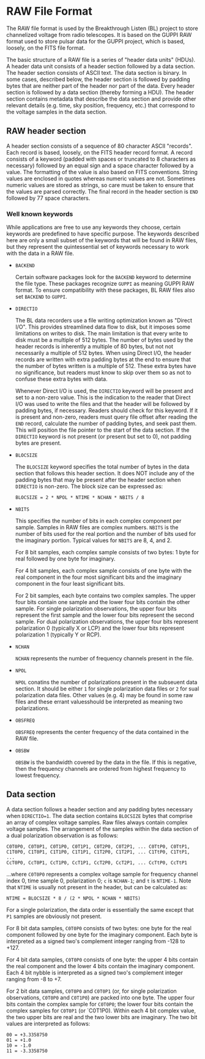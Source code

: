 # RAW File Format

The RAW file format is used by the Breakthrough Listen (BL) project to store
channelized voltage from radio telescopes.  It is based on the GUPPI RAW format
used to store pulsar data for the GUPPI project, which is based, loosely, on
the FITS file format.

The basic structure of a RAW file is a series of "header data units" (HDUs).  A
header data unit consists of a header section followed by a data section.  The
header section consists of ASCII text.  The data section is binary.  In some
cases, described below, the header section is followed by padding bytes that
are neither part of the header nor part of the data.  Every header section is
followed by a data section (thereby forming a HDU).  The header section
contains metadata that describe the data section and provide other relevant
details (e.g. time, sky position, frequency, etc.) that correspond to the
voltage samples in the data section.

## RAW header section

A header section consists of a sequence of 80 character ASCII "records".  Each
record is based, loosely, on the FITS header record format.  A record consists
of a keyword (padded with spaces or truncated to 8 characters as necessary)
followed by an equal sign and a space character followed by a value.  The
formatting of the value is also based on FITS conventions.  String values are
enclosed in quotes whereas numeric values are not.  Sometimes numeric values
are stored as strings, so care must be taken to ensure that the values are
parsed correctly.  The final record in the header section is `END` followed by
77 space characters.

### Well known keywords

While applications are free to use any keywords they choose, certain keywords
are predefined to have specific purpose.  The keywords described here are only
a small subset of the keywords that will be found in RAW files, but they
represent the quintessential set of keywords necessary to work with the data in
a RAW file.

  - `BACKEND`

    Certain software packages look for the `BACKEND` keyword to determine the
    file type.  These packages recognize `GUPPI` as meaning GUPPI RAW format.
    To ensure compatibility with these packages, BL RAW files also set
    `BACKEND` to `GUPPI`.

  - `DIRECTIO`

    The BL data recorders use a file writing optimization known as "Direct
    I/O".  This provides streamlined data flow to disk, but it imposes some
    limitations on writes to disk.  The main limitation is that every write to
    disk must be a multiple of 512 bytes.  The number of bytes used by the
    header records is inherently a multiple of 80 bytes, but not not
    necessarily a multiple of 512 bytes.  When using Direct I/O, the header
    records are written with extra padding bytes at the end to ensure that the
    number of bytes written is a multiple of 512.  These extra bytes have no
    significance, but readers must know to skip over them so as not to confuse
    these extra bytes with data.

    Whenever Direct I/O is used, the `DIRECTIO` keyword will be present and set
    to a non-zero value.  This is the indication to the reader that Direct I/O
    was used to write the files and that the header will be followed by padding
    bytes, if necessary.  Readers should check for this keyword.  If it is
    present and non-zero, readers must query file offset after reading the
    `END` record, calculate the number of padding bytes, and seek past them.
    This will position the file pointer to the start of the data section.  If
    the `DIRECTIO` keyword is not present (or present but set to 0), not
    padding bytes are present.

  - `BLOCSIZE`

    The `BLOCSIZE` keyword specifies the total number of bytes in the data
    section that follows this header section.  It does NOT include any of the
    padding bytes that may be present after the header section when `DIRECTIO`
    is non-zero.  The block size can be expressed as:
    
        BLOCSIZE = 2 * NPOL * NTIME * NCHAN * NBITS / 8

  - `NBITS`

    This specifies the number of bits in each complex component per sample.
    Samples in RAW files are complex numbers.  `NBITS` is the number of bits
    used for the real portion and the number of bits used for the imaginary
    portion.  Typical values for `NBITS` are 8, 4, and 2.

    For 8 bit samples, each complex sample consists of two bytes: 1 byte for
    real followed by one byte for imaginary.

    For 4 bit samples, each complex sample consists of one byte with the real
    component in the four most significant bits and the imaginary component in
    the four least significant bits.

    For 2 bit samples, each byte contains two complex samples.  The upper four
    bits contain one sample and the lower four bits contain the other sample.
    For single polarization observations, the upper four bits represent the
    first sample and the lower four bits represent the second sample.  For dual
    polarization observations, the upper four bits represent polarization 0
    (typically X or LCP) and the lower four bits represent polarization 1
    (typically Y or RCP).

  - `NCHAN`

    `NCHAN` represents the number of frequency channels present in the file.

  - `NPOL`

    `NPOL` conatins the number of polarizations present in the subseuent data
    section.  It should be either `1` for single polarization data files or `2`
    for sual polarization data files.  Other values (e.g. 4) may be found in
    some raw files and these errant valuesshould be interpreted as meaning two
    polarizations.

  - `OBSFREQ`

    `OBSFREQ` represents the center frequency of the data contained in the RAW
    file.

  - `OBSBW`
  
    `OBSBW` is the bandwidth covered by the data in the file.  If this is
    negative, then the frequency channels are ordered from highest frequency to
    lowest frequency.

## Data section

A data section follows a header section and any padding bytes necessary when
`DIRECTIO=1`.  The data section contains `BLOCSIZE` bytes that comprise an
array of complex voltage samples.  Raw files always contain complex voltage
samples.  The arrangement of the samples within the data section of a dual
polarization observation is as follows:

    C0T0P0, C0T0P1, C0T1P0, C0T1P1, C0T2P0, C0T2P1, ... C0TtP0, C0TtP1,
    C1T0P0, C1T0P1, C1T1P0, C1T1P1, C1T2P0, C1T2P1, ... C1TtP0, C1TtP1,
    ...
    CcT0P0, CcT0P1, CcT1P0, CcT1P1, CcT2P0, CcT2P1, ... CcTtP0, CcTtP1

...where `C0T0P0` represents a complex voltage sample for frequency channel
index 0, time sample 0, polarization 0; `c` is `NCHAN-1`; and `t` is `NTIME-1`.
Note that `NTIME` is usually not present in the header, but can be calculated
as:

    NTIME = BLOCSIZE * 8 / (2 * NPOL * NCHAN * NBITS)

For a single polarization, the data order is essentially the same except that
`P1` samples are obviously not present.

For 8 bit data samples, `C0T0P0` consists of two bytes: one byte for the real
component followed by one byte for the imaginary component.  Each byte is
interpreted as a signed two's complement integer ranging from -128 to +127.

For 4 bit data samples, `C0T0P0` consists of one byte: the upper 4 bits contain
the real component and the lower 4 bits contain the imaginary component.  Each
4 bit nybble is interpreted as a signed two's complement integer ranging from
-8 to +7.

For 2 bit data samples, `C0T0P0` and `C0T0P1` (or, for single polarization
observations, `C0T0P0` and `C0T1P0`) are packed into one byte.  The upper four
bits contain the complex sample for `C0T0P0`; the lower four bits contain the
complex samples for `C0T0P1` (or `C0T1P0).  Within each 4 bit complex value,
the two upper bits are real and the two lower bits are imaginary.  The two bit
values are interpreted as follows:

    00 = +3.3358750
    01 = +1.0
    10 = -1.0
    11 = -3.3358750
